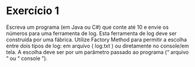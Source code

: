 # Exercício 1
Escreva um programa (em Java ou C#) que conte até 10 e envie os números
para uma ferramenta de log. Esta ferramenta de log deve ser construída por
uma fábrica. Utilize Factory Method para permitir a escolha entre dois tipos de
log: em arquivo ( log.txt ) ou diretamente no console/em tela. A escolha deve
ser por um parâmetro passado ao programa (“ arquivo ” ou “ console ”).